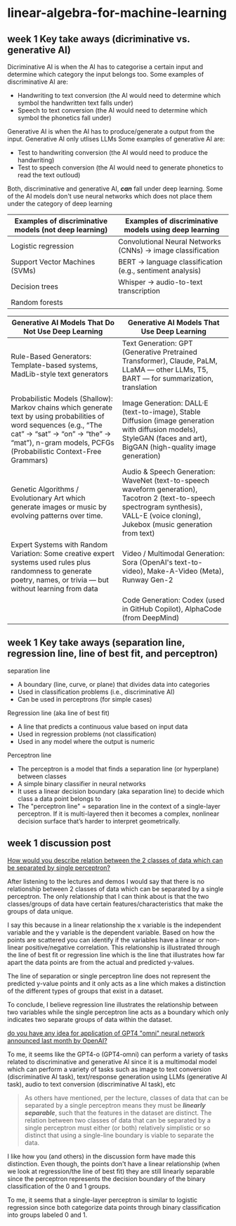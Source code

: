 # linear-algebra-for-machine-learning

## week 1 Key take aways (dicriminative vs. generative AI)

Dicriminative AI is when the AI has to categorise a certain input and determine which category the input belongs too. Some examples of discriminative AI are:
* Handwriting to text conversion (the AI would need to determine which symbol the handwritten text falls under)
* Speech to text conversion (the AI would need to determine which symbol the phonetics fall under)

Generative AI is when the AI has to produce/generate a output from the input. Generative AI only utlises LLMs Some examples of generative AI are:
* Test to handwriting conversion (the AI would need to produce the handwriting)
* Test to speech conversion (the AI would need to generate phonetics to read the text outloud)

Both, discriminative and generative AI, **_can_** fall under deep learning. Some of the AI models don't use neural networks which does not place them under the category of deep learning

| Examples of discriminative models (not deep learning)  | Examples of discriminative models using deep learning |
| ------------- | ------------- |
| Logistic regression | Convolutional Neural Networks (CNNs) → image classification  |
| Support Vector Machines (SVMs)  | BERT → language classification (e.g., sentiment analysis)  |
| Decision trees  | Whisper → audio-to-text transcription  | 
| Random forests  |   |

| Generative AI Models That Do Not Use Deep Learning  | Generative AI Models That Use Deep Learning |
| ------------- | ------------- |
| Rule-Based Generators: Template-based systems, MadLib-style text generators | Text Generation: GPT (Generative Pretrained Transformer), Claude, PaLM, LLaMA — other LLMs, T5, BART — for summarization, translation  |
| Probabilistic Models (Shallow): Markov chains which generate text by using probabilities of word sequences (e.g., “The cat” → “sat” → “on” → “the” → “mat”), n-gram models, PCFGs (Probabilistic Context-Free Grammars)  | Image Generation: DALL·E (text-to-image), Stable Diffusion (image generation with diffusion models), StyleGAN (faces and art), BigGAN (high-quality image generation)  |
| Genetic Algorithms / Evolutionary Art which generate images or music by evolving patterns over time.  | Audio & Speech Generation: WaveNet (text-to-speech waveform generation), Tacotron 2 (text-to-speech spectrogram synthesis), VALL-E (voice cloning), Jukebox (music generation from text)  | 
| Expert Systems with Random Variation: Some creative expert systems used rules plus randomness to generate poetry, names, or trivia — but without learning from data  | Video / Multimodal Generation: Sora (OpenAI's text-to-video), Make-A-Video (Meta), Runway Gen-2  |
|  | Code Generation: Codex (used in GitHub Copilot), AlphaCode (from DeepMind)  |

## week 1 Key take aways (separation line, regression line, line of best fit, and perceptron)

separation line
* A boundary (line, curve, or plane) that divides data into categories
* Used in classification problems (i.e., discriminative AI)
* Can be used in perceptrons (for simple cases)

Regression line (aka line of best fit)
* A line that predicts a continuous value based on input data
* Used in regression problems (not classification)
* Used in any model where the output is numeric

Perceptron line
* The perceptron is a model that finds a separation line (or hyperplane) between classes
* A simple binary classifier in neural networks
* It uses a linear decision boundary (aka separation line) to decide which class a data point belongs to
* The "perceptron line" = separation line in the context of a single-layer perceptron. If it is multi-layered then it becomes a complex, nonlinear decision surface that’s harder to interpret geometrically.

## week 1 discussion post

<ins> How would you describe relation between the 2 classes  of data which can be separated by single perceptron?  </ins>

After listening to the lectures and demos I would say that there is no relationship between 2 classes of data which can be separated by a single perceptron. The only relationship that I can think about is that the two classes/groups of data have certain features/characteristics that make the groups of data unique. 

I say this because in a linear relationship the x variable is the independent variable and the y variable is the dependent variable. Based on how the points are scattered you can identify if the variables have a linear or non-linear positive/negative correlation. This relationship is illustrated through the line of best fit or regression line which is the line that illustrates how far apart the data points are from the actual and predicted y-values. 

The line of separation or single perceptron line does not represent the predicted y-value points and it only acts as a line which makes a distinction of the different types of groups that exist in a dataset.

To conclude, I believe regression line illustrates the relationship between two variables while the single perceptron line acts as a boundary which only indicates two separate groups of data within the dataset. 

 <ins> do you have any idea for application of GPT4 "omni" neural network announced last month by OpenAI?  </ins>

To me, it seems like the GPT4-o (GPT4-omni) can perform a variety of tasks related to discriminative and generative AI since it is a multimodal model which can perform a variety of tasks such as image to text conversion (discriminative AI task), text/response generation using LLMs (generative AI task), audio to text conversion (discriminative AI task), etc

> As others have mentioned, per the lecture, classes of data that can be separated by a single perceptron means they must be **_linearly separable_**, such that the features in the dataset are distinct. The relation between two classes of data that can be separated by a single perceptron must either (or both) relatively simplistic or so distinct that using a single-line boundary is viable to separate the data.

I like how you (and others) in the discussion form have made this distinction. Even though, the points don't have a linear relationship (when we look at regression/the line of best fit) they are still linearly separable since the perceptron represents the decision boundary of the binary classification of the 0 and 1 groups.

To me, it seems that a single-layer perceptron is similar to logistic regression since both categorize data points through binary classification into groups labeled 0 and 1.

